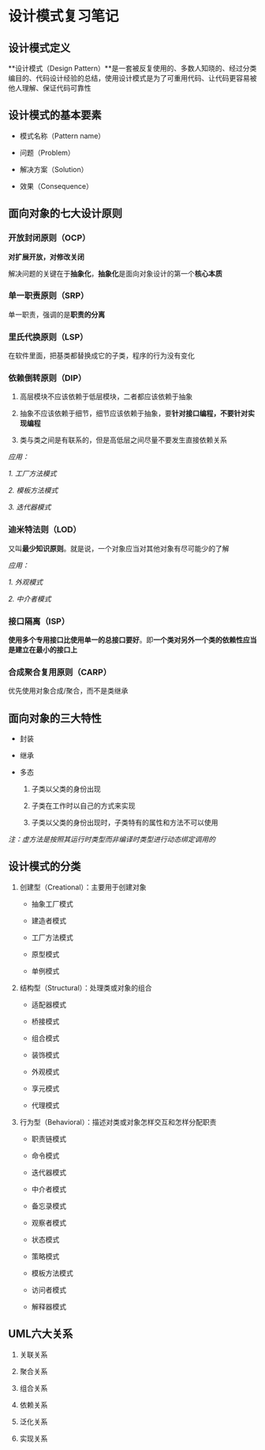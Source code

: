 # 设计模式复习笔记
## 设计模式定义
**设计模式（Design Pattern）**是一套被反复使用的、多数人知晓的、经过分类编目的、代码设计经验的总结，使用设计模式是为了可重用代码、让代码更容易被他人理解、保证代码可靠性

## 设计模式的基本要素
- 模式名称（Pattern name）

- 问题（Problem）

- 解决方案（Solution）

- 效果（Consequence）

## 面向对象的七大设计原则
### 开放封闭原则（OCP）
**对扩展开放，对修改关闭**

解决问题的关键在于**抽象化**，**抽象化**是面向对象设计的第一个**核心本质**

### 单一职责原则（SRP）
单一职责，强调的是**职责的分离**

### 里氏代换原则（LSP）
在软件里面，把基类都替换成它的子类，程序的行为没有变化

### 依赖倒转原则（DIP）
1. 高层模块不应该依赖于低层模块，二者都应该依赖于抽象

2. 抽象不应该依赖于细节，细节应该依赖于抽象，要**针对接口编程，不要针对实现编程**

3. 类与类之间是有联系的，但是高低层之间尽量不要发生直接依赖关系

*应用：*

*1. 工厂方法模式*

*2. 模板方法模式*

*3. 迭代器模式*

### 迪米特法则（LOD）
又叫**最少知识原则**。就是说，一个对象应当对其他对象有尽可能少的了解

*应用：*

*1. 外观模式*

*2. 中介者模式*

### 接口隔离（ISP）
**使用多个专用接口比使用单一的总接口要好**。即**一个类对另外一个类的依赖性应当是建立在最小的接口上**

### 合成聚合复用原则（CARP）
优先使用对象合成/聚合，而不是类继承

## 面向对象的三大特性
- 封装

- 继承

- 多态

    1. 子类以父类的身份出现

    2. 子类在工作时以自己的方式来实现

    3. 子类以父类的身份出现时，子类特有的属性和方法不可以使用

*注：虚方法是按照其运行时类型而非编译时类型进行动态绑定调用的*

## 设计模式的分类
1. 创建型（Creational）：主要用于创建对象

    - 抽象工厂模式

    - 建造者模式

    - 工厂方法模式

    - 原型模式

    - 单例模式

2. 结构型（Structural）：处理类或对象的组合

    - 适配器模式

    - 桥接模式

    - 组合模式

    - 装饰模式

    - 外观模式

    - 享元模式

    - 代理模式

3. 行为型（Behavioral）：描述对类或对象怎样交互和怎样分配职责

    - 职责链模式

    - 命令模式

    - 迭代器模式

    - 中介者模式

    - 备忘录模式

    - 观察者模式

    - 状态模式

    - 策略模式

    - 模板方法模式

    - 访问者模式

    - 解释器模式

## UML六大关系
1. 关联关系

2. 聚合关系

3. 组合关系

4. 依赖关系

5. 泛化关系

6. 实现关系
